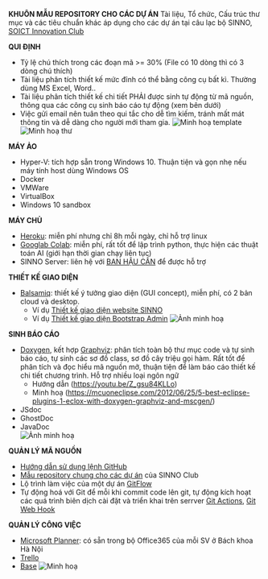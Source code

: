 
**KHUÔN MẪU REPOSITORY CHO CÁC DỰ ÁN**
Tài liệu, Tổ chức, Cấu trúc thư mục và các tiêu chuẩn khác áp dụng cho các dự án tại câu lạc bộ SINNO, [SOICT Innovation Club](https://soict.hust.edu.vn/sinno)

**QUI ĐỊNH**
- Tỷ lệ chú thích trong các đoạn mã >= 30% (File có 10 dòng thì có 3 dòng chú thích)
- Tài liệu phân tích thiết kế mức đỉnh có thể bằng công cụ bất kì. Thường dùng MS Excel, Word..
- Tài liệu phân tích thiết kế chi tiết PHẢI được sinh tự động từ mã nguồn, thông qua các công cụ sinh báo cáo tự động (xem bên dưới)
- Việc gửi email nên tuân theo qui tắc cho dễ tìm kiếm, tránh mất mát thông tin và dễ dàng cho người mới tham gia.
![Minh hoạ template](https://i.pinimg.com/originals/bc/b5/8e/bcb58e376794667e766572054f62d665.jpg)
![Minh hoạ thư](https://i.pinimg.com/originals/44/39/ef/4439efc28bd8115f649d83cd246bdd1f.jpg)

**MÁY ẢO**
- Hyper-V: tích hợp sẵn trong Windows 10. Thuận tiện và gọn nhẹ nếu máy tính host dùng Windows OS
- Docker
- VMWare
- VirtualBox
- Windows 10 sandbox

**MÁY CHỦ**
- [Heroku](https://www.heroku.com/): miễn phí nhưng chỉ 8h mỗi ngày, chỉ hỗ trợ linux
- [Googlab Colab](https://colab.research.google.com/notebooks/intro.ipynb): miễn phí, rất tốt để lập trình python, thực hiện các thuật toán AI (giới hạn thời gian chạy liên tục)
- SINNO Server: liên hệ với [BAN HẬU CẦN](http://sinno.soict.ai/org/logistics) để được hỗ trợ

**THIẾT KẾ GIAO DIỆN**
- [Balsamiq](balsamiq.com): thiết kế ý tưởng giao diện (GUI concept), miễn phí, có 2 bản cloud và desktop. 
    - Ví dụ [Thiết kế giao diện website SINNO](https://balsamiq.cloud/s42jjy8/pfo9sne)
    - Ví dụ [Thiết kế giao diện Bootstrap Admin](https://balsamiq.cloud/s42jjy8/pjpvtqo)
    ![Ảnh minh hoạ](https://balsamiq.com/assets/wireframes/controls-sketch-large.jpg)

**SINH BÁO CÁO**
- [Doxygen](https://www.doxygen.nl), kết hợp [Graphviz](https://graphviz.org/): phân tích toàn bộ thư mục code và tự sinh báo cáo, tự sinh các sơ đồ class, sơ đồ cây triệu gọi hàm. Rất tốt để phân tích và đọc hiểu mã nguồn mở, thuận tiện để làm báo cáo thiết kế chi tiết chương trình. Hỗ trợ nhiều loại ngôn ngữ
    - Hướng dẫn (https://youtu.be/Z_gsu84KLLo)
    - Minh hoạ (https://mcuoneclipse.com/2012/06/25/5-best-eclipse-plugins-1-eclox-with-doxygen-graphviz-and-mscgen/)
- JSdoc
- GhostDoc
- JavaDoc    
 ![Ảnh minh hoạ](https://camo.githubusercontent.com/2ffabc8c5e88a2d97aa5838d81007624aee1d7e0/68747470733a2f2f692e696d6775722e636f6d2f387863356568592e6a7067)

**QUẢN LÝ MÃ NGUỒN**
- [Hướng dẫn sử dụng lệnh GitHub](https://backlog.com/git-tutorial/vn/)
- [Mẫu repository chung cho các dự án](https://github.com/SOICTInnovationClub) của SINNO Club
- Lộ trình làm việc của một dự án [GitFlow](https://danielkummer.github.io/git-flow-cheatsheet/index.vi_VN.html)
- Tự động hoá với Git để mỗi khi commit code lên git, tự động kích hoạt các quá trình biên dịch cài đặt và triển khai trên serrver [Git Actions](https://hoangpn.com/p/tan-man-ve-github-actions), [Git Web Hook](https://viblo.asia/p/bat-dau-lam-viec-voi-github-webhook-jvElaOGDKkw)

**QUẢN LÝ CÔNG VIỆC**
- [Microsoft Planner](https://tasks.office.com/): có sẵn trong bộ Office365 của mỗi SV ở Bách khoa Hà Nội
- [Trello](https://trello.com/)
- [Base](https://base.vn/)
![Minh hoạ](https://techcommunity.microsoft.com/t5/image/serverpage/image-id/112758i61F9562D049C6513/image-size/large?v=1.0&px=999)